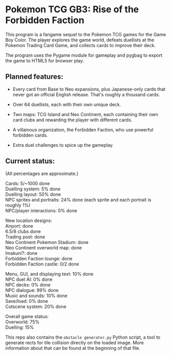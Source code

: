 # Pokemon TCG GB3: Rise of the Forbidden Faction

This program is a fangame sequel to the Pokemon TCG games for the Game Boy Color. The player explores the game world, defeats duellists at the Pokemon Trading Card Game, and collects cards to improve their deck.

The program uses the Pygame module for gameplay and pygbag to export the game to HTML5 for browser play.

## Planned features:

* Every card from Base to Neo expansions, plus Japanese-only cards that never got an official English release. That's roughly a thousand cards.

* Over 64 duellists, each with their own unique deck.

* Two maps: TCG Island and Neo Continent, each containing their own card clubs and rewarding the player with different cards.

* A villainous organization, the Forbidden Faction, who use powerful forbidden cards.

* Extra duel challenges to spice up the gameplay.

## Current status:

(All percentages are approximate.)

Cards: 5/~1000 done  
Duelling system: 5% done  
Duelling layout: 50% done  
NPC sprites and portraits: 24% done (each sprite and each portrait is roughly 1%)  
NPC/player interactions: 0% done  

New location designs:  
Airport: done  
6.5/8 clubs done  
Trading post: done  
Neo Continent Pokemon Stadium: done  
Neo Continent overworld map: done  
Imakuni?: done  
Forbidden Faction lounge: done  
Forbidden Faction castle: 0/2 done  
 
Menu, GUI, and displaying text: 10% done  
NPC duel AI: 0% done  
NPC decks: 0% done  
NPC dialogue: 99% done  
Music and sounds: 10% done  
Save/load: 0% done  
Cutscene system: 20% done

Overall game status:  
Overworld: 75%  
Duelling: 15%  

This repo also contains the `obstacle generator.py` Python script, a tool to generate rects for tile collision directly on the loaded image. More information about that can be found at the beginning of that file.